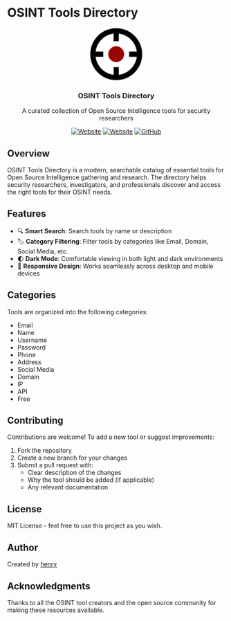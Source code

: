 # OSINT Tools Directory

<div align="center">
  <img src="/public/images/logo.png" alt="OSINT Tools Logo" width="120" height="120">
  <h3>OSINT Tools Directory</h1>
  <p>A curated collection of Open Source Intelligence tools for security researchers</p>

  [![Website](https://img.shields.io/badge/Website-osint.broker-blue)](https://osint.broker)
  [![Website](https://img.shields.io/badge/Website-osint.henr.ee-blue)](https://osint.henr.ee)
  [![GitHub](https://img.shields.io/badge/GitHub-braindead--dev%2Fosint--list-black)](https://github.com/braindead-dev/osint-list)
</div>

## Overview

OSINT Tools Directory is a modern, searchable catalog of essential tools for Open Source Intelligence gathering and research. The directory helps security researchers, investigators, and professionals discover and access the right tools for their OSINT needs.

## Features

- 🔍 **Smart Search**: Search tools by name or description
- 🏷️ **Category Filtering**: Filter tools by categories like Email, Domain, Social Media, etc.
- 🌓 **Dark Mode**: Comfortable viewing in both light and dark environments
- 📱 **Responsive Design**: Works seamlessly across desktop and mobile devices

## Categories

Tools are organized into the following categories:
- Email
- Name
- Username
- Password
- Phone
- Address
- Social Media
- Domain
- IP
- API
- Free

## Contributing

Contributions are welcome! To add a new tool or suggest improvements:

1. Fork the repository
2. Create a new branch for your changes
3. Submit a pull request with:
   - Clear description of the changes
   - Why the tool should be added (if applicable)
   - Any relevant documentation

## License

MIT License - feel free to use this project as you wish.

## Author

Created by [henry](https://henr.ee)

## Acknowledgments

Thanks to all the OSINT tool creators and the open source community for making these resources available.
